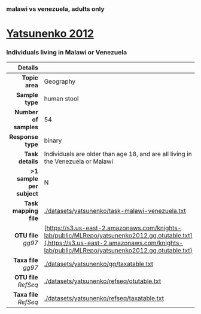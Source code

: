 ### malawi vs venezuela, adults only
# [Yatsunenko 2012]( ../docs/yatsunenko.html )
### Individuals living in Malawi or Venezuela

| Details                   |                                                           |
| ------------------------: |-----------------------------------------------------------|
| **Topic area**                | Geography                                                |
| **Sample type**               | human stool                                         |
| **Number of samples**         | 54                                         |
| **Response type**             | binary                                           |
| **Task details**              | Individuals are older than age 18, and are all living in the Venezuela or Malawi                                  |
| **>1 sample per subject**     | N                                        |
| **Task mapping file**         | [./datasets/yatsunenko/task-malawi-venezuela.txt](../datasets/yatsunenko/task-malawi-venezuela.txt)                                 |
| **OTU file** *gg97*           | [https://s3.us-east-2.amazonaws.com/knights-lab/public/MLRepo/yatsunenko2012.gg.otutable.txt](.https://s3.us-east-2.amazonaws.com/knights-lab/public/MLRepo/yatsunenko2012.gg.otutable.txt)                             |
| **Taxa file** *gg97*          | [./datasets/yatsunenko/gg/taxatable.txt](../datasets/yatsunenko/gg/taxatable.txt)                          |
| **OTU file** *RefSeq*         | [./datasets/yatsunenko/refseq/otutable.txt](../datasets/yatsunenko/refseq/otutable.txt)                    |
| **Taxa file** *RefSeq*        | [./datasets/yatsunenko/refseq/taxatable.txt](../datasets/yatsunenko/refseq/taxatable.txt)                  |